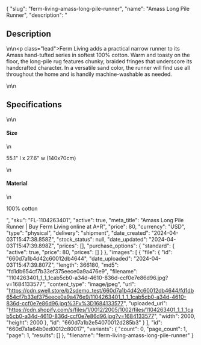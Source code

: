{
  "slug": "ferm-living-amass-long-pile-runner",
  "name": "Amass Long Pile Runner",
  "description": "<h2>Description</h2>\n<!-- split -->\n<p class=\"lead\">Ferm Living adds a practical narrow runner to its Amass hand-tufted series in softest 100% cotton. Warm and toasty on the floor, the long-pile rug features chunky, braided fringes that underscore its handcrafted character. In a versatile sand color, the runner will find use all throughout the home and is handily machine-washable as needed.</p>\n<!-- split -->\n<h2>Specifications</h2>\n<!-- split -->\n<h4>Size</h4>\n<p>55.1\" l x 27.6\" w (140x70cm)</p>\n<h4>Material</h4>\n<p>100% cotton</p>",
  "sku": "FL-1104263401",
  "active": true,
  "meta_title": "Amass Long Pile Runner | Buy Ferm Living online at A+R",
  "price": 80,
  "currency": "USD",
  "type": "physical",
  "delivery": "shipment",
  "date_created": "2024-04-03T15:47:38.858Z",
  "stock_status": null,
  "date_updated": "2024-04-03T15:47:39.898Z",
  "prices": [],
  "purchase_options": {
    "standard": {
      "active": true,
      "price": 80,
      "prices": []
    }
  },
  "images": [
    {
      "file": {
        "id": "660d7a1b4d42c60012db4644",
        "date_uploaded": "2024-04-03T15:47:39.807Z",
        "length": 366180,
        "md5": "fd1db654cf7b33ef375eece0a9a476e9",
        "filename": "1104263401_1_1_1cab5cb0-a34d-4610-836d-ccf0e7e86d96.jpg?v=1684133577",
        "content_type": "image/jpeg",
        "url": "https://cdn.swell.store/b2sdemo_test/660d7a1b4d42c60012db4644/fd1db654cf7b33ef375eece0a9a476e9/1104263401_1_1_1cab5cb0-a34d-4610-836d-ccf0e7e86d96.jpg%3Fv%3D1684133577",
        "uploaded_url": "https://cdn.shopify.com/s/files/1/0012/2005/1002/files/1104263401_1_1_1cab5cb0-a34d-4610-836d-ccf0e7e86d96.jpg?v=1684133577",
        "width": 2000,
        "height": 2000
      },
      "id": "660d7a1b2e54070012d285b3"
    }
  ],
  "id": "660d7a1a64b0ed0012c80017",
  "variants": {
    "count": 0,
    "page_count": 1,
    "page": 1,
    "results": []
  },
  "filename": "ferm-living-amass-long-pile-runner"
}